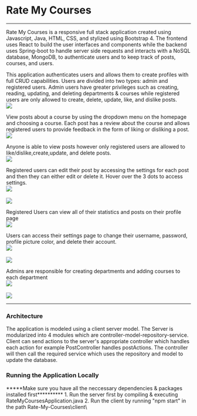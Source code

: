 <h1>Rate My Courses</h1>

<hr>
Rate My Courses is a responsive full stack application created using Javascript, Java, HTML, CSS, and stylized using Bootstrap 4. The frontend uses React to build the user interfaces and components while the backend uses Spring-boot to handle server side requests and interacts with a NoSQL database, MongoDB, to authenticate users and to keep track of posts, courses, and users.

This application authenticates users and allows them to create profiles with full CRUD capabilities. Users are divided into two types: admin and registered users. Admin users have greater privileges such as creating, reading, updating, and deleting departments & courses while registered users are only allowed to create, delete, update, like, and dislike posts.
<br>
<img src="./screenshots/homepage.png"></img>
<br>

View posts about a course by using the dropdown menu on the homepage and choosing a course. Each post has a review about the course and allows registered users to provide feedback in the form of liking or disliking a post.
<br>
<img src='./screenshots/econPosts.png'></img>
<br>

Anyone is able to view posts however only registered users are allowed to like/dislike,create,update, and delete posts.
<br>
<img src="./screenshots/createPost.png"></img>
<br>


Registered users can edit their post by accessing the settings for each post and then they can either edit or delete it. Hover over the 3 dots to access settings.
<br>
<img src="./screenshots/postSettings.png"></img>
<br>
<br>
<img src="./screenshots/editPost.png"></img>
<br>

Registered Users can view all of their statistics and posts on their profile page
<br>
<img src='./screenshots/profile.png'></img>
<br>

Users can access their settings page to change their username, password, profile picture color, and delete their account.
<br>
<img src='./screenshots/settingsUser.png'></img>
<br>
<br>
<img src='./screenshots/colorMenu.png'></img>
<br>

Admins are responsible for creating departments and adding courses to each department
<br>
<img src='./screenshots/adminDepartment.png'></img>
<br>
<br>
<img src='./screenshots/adminCourses.png'></img>
<br>



<hr>
<h3>Architecture</h3>
The application is modeled using a client server model. The Server is modularized into 4 modules which are controller-model-repository-service. Client can send actions to the server's appropriate controller which handles each action for example PostController handles postActions. The controller will then call the required service which uses the repository and model to update the database. 

<h3>Running the Application Locally</h3>
*****Make sure you have all the neccessary dependencies & packages installed first**********
1. Run the server first by compiling & executing RateMyCoursesApplication.java
2. Run the client by running "npm start" in the path Rate-My-Courses\client\